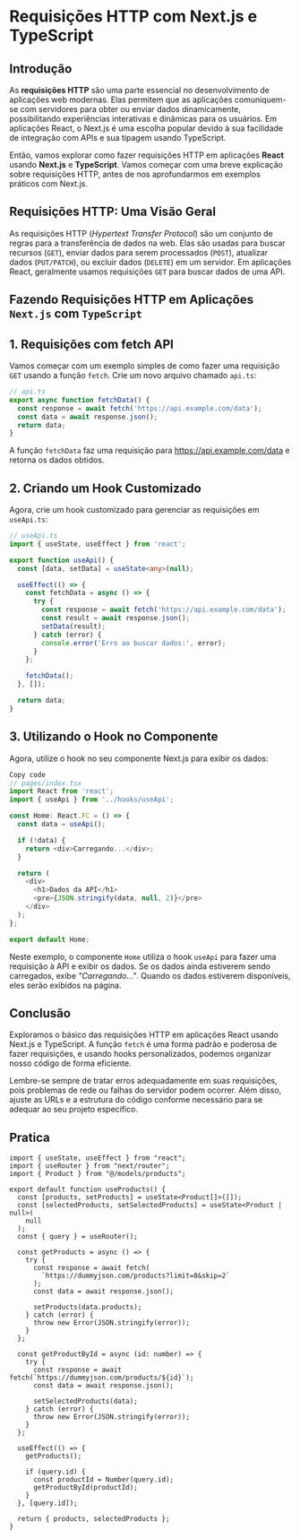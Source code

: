 # Requisições HTTP com Next.js e TypeScript

## Introdução

As **requisições HTTP** são uma parte essencial no desenvolvimento de aplicações web modernas. Elas permitem que as aplicações comuniquem-se com servidores para obter ou enviar dados dinamicamente, possibilitando experiências interativas e dinâmicas para os usuários. Em aplicações React, o Next.js é uma escolha popular devido à sua facilidade de integração com APIs e sua tipagem usando TypeScript.

Então, vamos explorar como fazer requisições HTTP em aplicações **React** usando **Next.js** e **TypeScript**. Vamos começar com uma breve explicação sobre requisições HTTP, antes de nos aprofundarmos em exemplos práticos com Next.js.

## Requisições HTTP: Uma Visão Geral

As requisições HTTP (_Hypertext Transfer Protocol_) são um conjunto de regras para a transferência de dados na web. Elas são usadas para buscar recursos (`GET`), enviar dados para serem processados (`POST`), atualizar dados (`PUT/PATCH`), ou excluir dados (`DELETE`) em um servidor. Em aplicações React, geralmente usamos requisições `GET` para buscar dados de uma API.

## Fazendo Requisições HTTP em Aplicações `Next.js` com `TypeScript`

## 1. Requisições com fetch API

Vamos começar com um exemplo simples de como fazer uma requisição `GET` usando a função `fetch`. Crie um novo arquivo chamado `api.ts`:

```typescript
// api.ts
export async function fetchData() {
  const response = await fetch('https://api.example.com/data');
  const data = await response.json();
  return data;
}
```

A função `fetchData` faz uma requisição para <https://api.example.com/data> e retorna os dados obtidos.

## 2. Criando um Hook Customizado

Agora, crie um hook customizado para gerenciar as requisições em `useApi.ts`:

```typescript
// useApi.ts
import { useState, useEffect } from 'react';

export function useApi() {
  const [data, setData] = useState<any>(null);

  useEffect(() => {
    const fetchData = async () => {
      try {
        const response = await fetch('https://api.example.com/data');
        const result = await response.json();
        setData(result);
      } catch (error) {
        console.error('Erro ao buscar dados:', error);
      }
    };

    fetchData();
  }, []);

  return data;
}
```

## 3. Utilizando o Hook no Componente

Agora, utilize o hook no seu componente Next.js para exibir os dados:

```typescript
Copy code
// pages/index.tsx
import React from 'react';
import { useApi } from '../hooks/useApi';

const Home: React.FC = () => {
  const data = useApi();

  if (!data) {
    return <div>Carregando...</div>;
  }

  return (
    <div>
      <h1>Dados da API</h1>
      <pre>{JSON.stringify(data, null, 2)}</pre>
    </div>
  );
};

export default Home;
```

Neste exemplo, o componente `Home` utiliza o hook `useApi` para fazer uma requisição à API e exibir os dados. Se os dados ainda estiverem sendo carregados, exibe _"Carregando..."_. Quando os dados estiverem disponíveis, eles serão exibidos na página.

## Conclusão

Exploramos o básico das requisições HTTP em aplicações React usando Next.js e TypeScript. A função `fetch` é uma forma padrão e poderosa de fazer requisições, e usando hooks personalizados, podemos organizar nosso código de forma eficiente.

Lembre-se sempre de tratar erros adequadamente em suas requisições, pois problemas de rede ou falhas do servidor podem ocorrer. Além disso, ajuste as URLs e a estrutura do código conforme necessário para se adequar ao seu projeto específico.

## Pratica

```tsx
import { useState, useEffect } from "react";
import { useRouter } from "next/router";
import { Product } from "@/models/products";

export default function useProducts() {
  const [products, setProducts] = useState<Product[]>([]);
  const [selectedProducts, setSelectedProducts] = useState<Product | null>(
    null
  );
  const { query } = useRouter();

  const getProducts = async () => {
    try {
      const response = await fetch(
        `https://dummyjson.com/products?limit=8&skip=2`
      );
      const data = await response.json();

      setProducts(data.products);
    } catch (error) {
      throw new Error(JSON.stringify(error));
    }
  };

  const getProductById = async (id: number) => {
    try {
      const response = await fetch(`https://dummyjson.com/products/${id}`);
      const data = await response.json();

      setSelectedProducts(data);
    } catch (error) {
      throw new Error(JSON.stringify(error));
    }
  };

  useEffect(() => {
    getProducts();

    if (query.id) {
      const productId = Number(query.id);
      getProductById(productId);
    }
  }, [query.id]);

  return { products, selectedProducts };
}

```

